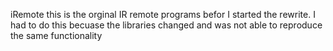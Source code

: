 iRemote this is the orginal IR remote programs befor I started the rewrite.  I had to do this becuase the 
libraries changed and was not able to reproduce the same functionality
